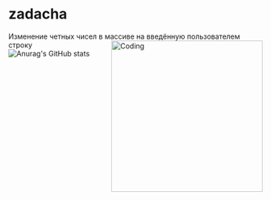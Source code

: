 # zadacha
Изменение четных чисел в массиве на введённую пользователем строку
<img align="right" alt="Coding" width="300" src="https://99px.ru/sstorage/86/2015/12/image_860712150028004908278.gif">
![Anurag's GitHub stats](https://github-readme-stats.vercel.app/api?username=AlexanderK011&theme=dark&show_icons=true)

